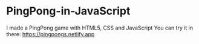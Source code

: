 # PingPong-in-JavaScript
I made a PingPong game with HTML5, CSS and JavaScript
You can try it in there: 
https://pingpongs.netlify.app
